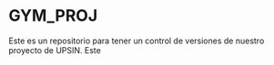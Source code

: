 # GYM_PROJ
Este es un repositorio para tener un control de versiones de nuestro proyecto de UPSIN. Este
